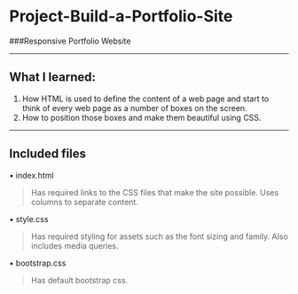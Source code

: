 # Project-Build-a-Portfolio-Site
###Responsive Portfolio Website

----
## What I learned:

1. How HTML is used to define the content of a web page and start to think of every web page as a number of boxes on the screen. 
2. How to position those boxes and make them beautiful using CSS.

----
## Included files
• index.html

>Has required links to the CSS files that make the site possible. Uses columns to separate content.

• style.css

>Has required styling for assets such as the font sizing and family. Also includes media queries.

• bootstrap.css

>Has default bootstrap css.





